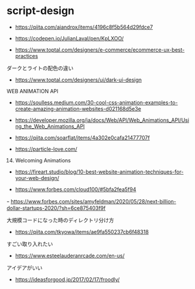# script-design

- https://qiita.com/aiandrox/items/4196c8f5b564d29fdce7

- https://codepen.io/JulianLaval/pen/KpLXOO/

- https://www.toptal.com/designers/e-commerce/ecommerce-ux-best-practices

ダークとライトの配色の違い
- https://www.toptal.com/designers/ui/dark-ui-design

WEB ANIMATION API

- https://soulless.medium.com/30-cool-css-animation-examples-to-create-amazing-animation-websites-d021168d5e3e

- https://developer.mozilla.org/ja/docs/Web/API/Web_Animations_API/Using_the_Web_Animations_API

- https://qiita.com/soarflat/items/4a302e0cafa21477707f

- https://particle-love.com/

14. Welcoming Animations
- https://fireart.studio/blog/10-best-website-animation-techniques-for-your-web-design/

- https://www.forbes.com/cloud100/#5bfa2fea5f94

ｰ https://www.forbes.com/sites/amyfeldman/2020/05/28/next-billion-dollar-startups-2020/?sh=6ce875403f9f

大規模コードになった時のディレクトリ分け方
- https://qiita.com/tkyowa/items/ae9fa550237cb6f48318


すごい取り入れたい

- https://www.esteelauderanrcade.com/en-us/


アイデアがいい
- https://ideasforgood.jp/2017/02/17/froodly/
